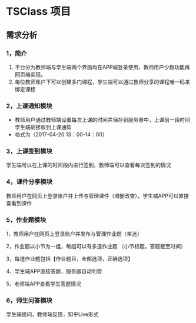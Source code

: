 # TSClass 项目

## 需求分析

### 1，简介

1. 平台分为教师端与学生端两个界面均在APP端登录使用，教师用户少数功能再网页端实现。
2. 每位教师账户下可以创建多门课程，学生端可以通过教师分享的课程唯一码来绑定课程

### 2，上课通知模块

- 教师用户通过教师端设置每次上课的时间并保存到服务器中，上课前一段时间学生端胡接收到上课通知 
- 格式为（2017-04-20  13：00-14：00）

### 3，上课签到模块

学生端可以在上课的时间段内进行签到，教师端可以查看每次签到的情况

### 4，课件分享模块

教师用户在网页上登录账户并上传与管理课件（增删改查），学生端APP可以直接查看到课件

### 5，作业题模块

1，教师用户在网页上登录账户并发布与管理作业题（单选）

2，作业题以小节为一组，每组可以有多道作业题 （小节标题，答题截至时间）

3，每道作业题包括【作业题目，全部选项，正确选项】

4，学生端APP直接答题，服务器自动判卷

5，老师端APP查看学生答题情况

### 6，师生问答模块

学生端提问，教师端反馈，知乎Live形式